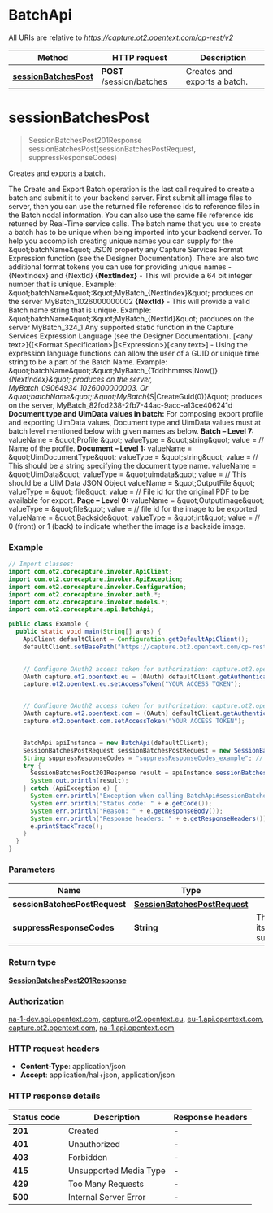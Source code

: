 # BatchApi

All URIs are relative to *https://capture.ot2.opentext.com/cp-rest/v2*

| Method | HTTP request | Description |
|------------- | ------------- | -------------|
| [**sessionBatchesPost**](BatchApi.md#sessionBatchesPost) | **POST** /session/batches | Creates and exports a batch. |


<a id="sessionBatchesPost"></a>
# **sessionBatchesPost**
> SessionBatchesPost201Response sessionBatchesPost(sessionBatchesPostRequest, suppressResponseCodes)

Creates and exports a batch.

The Create and Export Batch operation is the last call required to create a batch and submit it to your backend server. First submit all image files to server, then you can use the returned file reference ids to reference files in the Batch nodal information. You can also use the same file reference ids returned by Real-Time service calls.  The batch name that you use to create a batch has to be unique when being imported into your backend server. To help you accomplish creating unique names you can supply for the \&quot;batchName\&quot; JSON property any Capture Services Format Expression function (see the Designer Documentation). There are also two additional format tokens you can use for providing unique names - {NextIndex} and {NextId}  **{NextIndex}** - This will provide a 64 bit integer number that is unique. Example: \&quot;batchName\&quot;:\&quot;MyBatch_{NextIndex}\&quot; produces on the server MyBatch_1026000000002  **{NextId}** - This will provide a valid Batch name string that is unique. Example: \&quot;batchName\&quot;:\&quot;MyBatch_{NextId}\&quot; produces on the server MyBatch_324_1  Any supported static function in the Capture Services Expression Language (see the Designer Documentation). [&lt;any text&gt;]{[&lt;Format Specification&gt;|]&lt;Expression&gt;}[&lt;any text&gt;] - Using the expression language functions can allow the user of a GUID or unique time string to be a part of the Batch Name. Example: \&quot;batchName\&quot;:\&quot;MyBatch_{Tddhhmmss|Now()}_{NextIndex}\&quot; produces on the server, MyBatch_09064934_1026000000003. Or \&quot;batchName\&quot;:\&quot;MyBatch_{S|CreateGuid(0)}\&quot; produces on the server, MyBatch_82fcd238-2fb7-44ac-9acc-a13ce406241d  **Document type and UimData values in batch:**  For composing export profile and exporting UimData values, Document type and UimData values must at batch level mentioned below with given names as below.  **Batch – Level 7:**  valueName &#x3D; \&quot;Profile \&quot;  valueType &#x3D; \&quot;string\&quot;  value &#x3D; // Name of the profile.  **Document – Level 1:**  valueName &#x3D; \&quot;UimDocumentType\&quot;  valueType &#x3D; \&quot;string\&quot;  value &#x3D; // This should be a string specifying the document type name.  valueName &#x3D; \&quot;UimData\&quot;  valueType &#x3D; \&quot;uimdata\&quot;  value &#x3D; // This should be a UIM Data JSON Object  valueName &#x3D; \&quot;OutputFile \&quot;  valueType &#x3D; \&quot; file\&quot;  value &#x3D; // File id for the original PDF to be available for export.  **Page – Level 0:**  valueName &#x3D; \&quot;OutputImage\&quot;  valueType &#x3D; \&quot;file\&quot;  value &#x3D; // file id for the image to be exported  valueName &#x3D; \&quot;Backside\&quot;  valueType &#x3D; \&quot;int\&quot;  value &#x3D; // 0 (front) or 1 (back) to indicate whether the image is a backside image.

### Example
```java
// Import classes:
import com.ot2.corecapture.invoker.ApiClient;
import com.ot2.corecapture.invoker.ApiException;
import com.ot2.corecapture.invoker.Configuration;
import com.ot2.corecapture.invoker.auth.*;
import com.ot2.corecapture.invoker.models.*;
import com.ot2.corecapture.api.BatchApi;

public class Example {
  public static void main(String[] args) {
    ApiClient defaultClient = Configuration.getDefaultApiClient();
    defaultClient.setBasePath("https://capture.ot2.opentext.com/cp-rest/v2");
    

    // Configure OAuth2 access token for authorization: capture.ot2.opentext.eu
    OAuth capture.ot2.opentext.eu = (OAuth) defaultClient.getAuthentication("capture.ot2.opentext.eu");
    capture.ot2.opentext.eu.setAccessToken("YOUR ACCESS TOKEN");


    // Configure OAuth2 access token for authorization: capture.ot2.opentext.com
    OAuth capture.ot2.opentext.com = (OAuth) defaultClient.getAuthentication("capture.ot2.opentext.com");
    capture.ot2.opentext.com.setAccessToken("YOUR ACCESS TOKEN");


    BatchApi apiInstance = new BatchApi(defaultClient);
    SessionBatchesPostRequest sessionBatchesPostRequest = new SessionBatchesPostRequest(); // SessionBatchesPostRequest | 
    String suppressResponseCodes = "suppressResponseCodes_example"; // String | This can be left without an assignment or you can use itself, suppress_response_codes=suppress_response_codes
    try {
      SessionBatchesPost201Response result = apiInstance.sessionBatchesPost(sessionBatchesPostRequest, suppressResponseCodes);
      System.out.println(result);
    } catch (ApiException e) {
      System.err.println("Exception when calling BatchApi#sessionBatchesPost");
      System.err.println("Status code: " + e.getCode());
      System.err.println("Reason: " + e.getResponseBody());
      System.err.println("Response headers: " + e.getResponseHeaders());
      e.printStackTrace();
    }
  }
}
```

### Parameters

| Name | Type | Description  | Notes |
|------------- | ------------- | ------------- | -------------|
| **sessionBatchesPostRequest** | [**SessionBatchesPostRequest**](SessionBatchesPostRequest.md)|  | |
| **suppressResponseCodes** | **String**| This can be left without an assignment or you can use itself, suppress_response_codes&#x3D;suppress_response_codes | [optional] |

### Return type

[**SessionBatchesPost201Response**](SessionBatchesPost201Response.md)

### Authorization

[na-1-dev.api.opentext.com](../README.md#na-1-dev.api.opentext.com), [capture.ot2.opentext.eu](../README.md#capture.ot2.opentext.eu), [eu-1.api.opentext.com](../README.md#eu-1.api.opentext.com), [capture.ot2.opentext.com](../README.md#capture.ot2.opentext.com), [na-1.api.opentext.com](../README.md#na-1.api.opentext.com)

### HTTP request headers

 - **Content-Type**: application/json
 - **Accept**: application/hal+json, application/json

### HTTP response details
| Status code | Description | Response headers |
|-------------|-------------|------------------|
| **201** | Created |  -  |
| **401** | Unauthorized |  -  |
| **403** | Forbidden |  -  |
| **415** | Unsupported Media Type |  -  |
| **429** | Too Many Requests |  -  |
| **500** | Internal Server Error |  -  |


